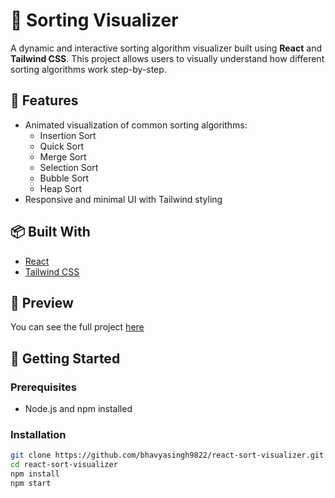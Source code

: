 # 🧠 Sorting Visualizer

A dynamic and interactive sorting algorithm visualizer built using **React** and **Tailwind CSS**. This project allows users to visually understand how different sorting algorithms work step-by-step.

## 🚀 Features

- Animated visualization of common sorting algorithms:
  - Insertion Sort
  - Quick Sort
  - Merge Sort
  - Selection Sort
  - Bubble Sort
  - Heap Sort
- Responsive and minimal UI with Tailwind styling

## 📦 Built With

- [React](https://reactjs.org/)
- [Tailwind CSS](https://tailwindcss.com/)

## 📸 Preview

You can see the full project [here](bhavya11.netlify.app)

## 📁 Getting Started

### Prerequisites

- Node.js and npm installed

### Installation

```bash
git clone https://github.com/bhavyasingh9822/react-sort-visualizer.git
cd react-sort-visualizer
npm install
npm start
